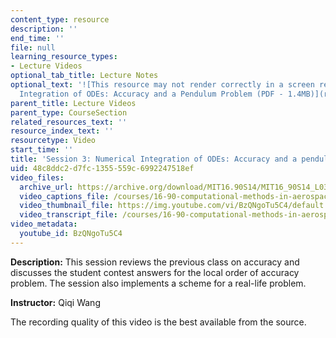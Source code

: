```yaml
---
content_type: resource
description: ''
end_time: ''
file: null
learning_resource_types:
- Lecture Videos
optional_tab_title: Lecture Notes
optional_text: '![This resource may not render correctly in a screen reader.](/images/inacessible.gif)[Numerical
  Integration of ODEs: Accuracy and a Pendulum Problem (PDF - 1.4MB)](resources/mit16_90s14_lecture3)'
parent_title: Lecture Videos
parent_type: CourseSection
related_resources_text: ''
resource_index_text: ''
resourcetype: Video
start_time: ''
title: 'Session 3: Numerical Integration of ODEs: Accuracy and a pendulum problem'
uid: 48c8ddc2-d7fc-1355-559c-6992247518ef
video_files:
  archive_url: https://archive.org/download/MIT16.90S14/MIT16_90S14_L03_300k.mp4
  video_captions_file: /courses/16-90-computational-methods-in-aerospace-engineering-spring-2014/0b5614d1dc3a5767b54365a0d30e6f40_BzQNgoTu5C4.vtt
  video_thumbnail_file: https://img.youtube.com/vi/BzQNgoTu5C4/default.jpg
  video_transcript_file: /courses/16-90-computational-methods-in-aerospace-engineering-spring-2014/a7b91abe1653f9181f902af790eaedba_BzQNgoTu5C4.pdf
video_metadata:
  youtube_id: BzQNgoTu5C4
---
```


**Description:** This session reviews the previous class on accuracy and discusses the student contest answers for the local order of accuracy problem. The session also implements a scheme for a real-life problem.

**Instructor:** Qiqi Wang

The recording quality of this video is the best available from the source.